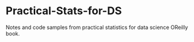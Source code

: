 # Practical-Stats-for-DS
Notes and code samples from practical statistics for data science OReilly book. 
